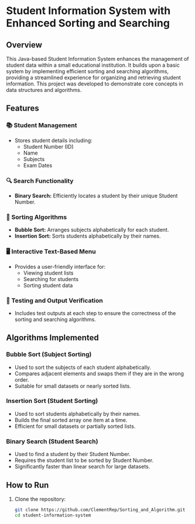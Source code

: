 # Student Information System with Enhanced Sorting and Searching

## Overview

This Java-based Student Information System enhances the management of student data within a small educational institution. It builds upon a basic system by implementing efficient sorting and searching algorithms, providing a streamlined experience for organizing and retrieving student information. This project was developed to demonstrate core concepts in data structures and algorithms.

## Features

### 📚 Student Management
- Stores student details including:
    - Student Number (ID)
    - Name
    - Subjects
    - Exam Dates

### 🔍 Search Functionality
- **Binary Search:** Efficiently locates a student by their unique Student Number.

### 🔢 Sorting Algorithms
- **Bubble Sort:** Arranges subjects alphabetically for each student.
- **Insertion Sort:** Sorts students alphabetically by their names.

### 🖥️ Interactive Text-Based Menu
- Provides a user-friendly interface for:
    - Viewing student lists
    - Searching for students
    - Sorting student data

### 🧪 Testing and Output Verification
- Includes test outputs at each step to ensure the correctness of the sorting and searching algorithms.

## Algorithms Implemented

### Bubble Sort (Subject Sorting)
- Used to sort the subjects of each student alphabetically.
- Compares adjacent elements and swaps them if they are in the wrong order.
- Suitable for small datasets or nearly sorted lists.

### Insertion Sort (Student Sorting)
- Used to sort students alphabetically by their names.
- Builds the final sorted array one item at a time.
- Efficient for small datasets or partially sorted lists.

### Binary Search (Student Search)
- Used to find a student by their Student Number.
- Requires the student list to be sorted by Student Number.
- Significantly faster than linear search for large datasets.

## How to Run

1. Clone the repository:
   ```bash
   git clone https://github.com/ClementRep/Sorting_and_Algorithm.git
   cd student-information-system
